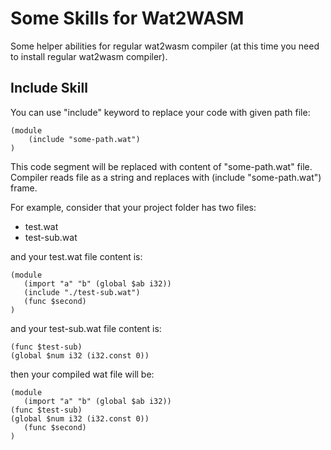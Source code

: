# Some Skills for Wat2WASM 

Some helper abilities for regular wat2wasm compiler (at this time you need to install regular wat2wasm compiler). 

## Include Skill

You can use "include" keyword to replace your code with given path file:

```webassembly
(module 
    (include "some-path.wat")
)
```

This code segment will be replaced with content of "some-path.wat" file. Compiler reads file as a string and replaces with (include "some-path.wat") frame.

For example, consider that your project folder has two files: 
- test.wat 
- test-sub.wat


and your test.wat file content is:
 ```webassembly
(module 
    (import "a" "b" (global $ab i32))
    (include "./test-sub.wat")
    (func $second)
)
```


and your test-sub.wat file content is:
 ```webassembly
(func $test-sub)
(global $num i32 (i32.const 0))
```

then your compiled wat file will be:
 ```webassembly
(module 
    (import "a" "b" (global $ab i32))
(func $test-sub)
(global $num i32 (i32.const 0))
    (func $second)
)
```